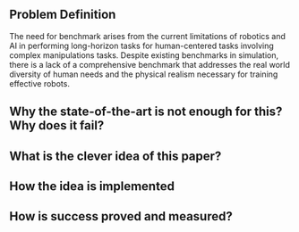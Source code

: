 ## Problem Definition
The need for benchmark arises from the current limitations of robotics and AI in performing long-horizon tasks for human-centered tasks involving complex manipulations tasks. Despite existing benchmarks in simulation, there is a lack of a comprehensive benchmark that addresses the real world diversity of human needs and the physical realism necessary for training effective robots.

## Why the state-of-the-art is not enough for this? Why does it fail?

## What is the clever idea of this paper?

## How the idea is implemented


##  How is success proved and measured?
